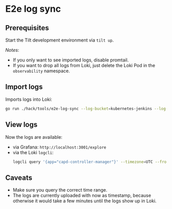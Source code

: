 
# E2e log sync

## Prerequisites

Start the Tilt development environment via `tilt up`.

*Notes*:
* If you only want to see imported logs, disable promtail.
* If you want to drop all logs from Loki, just delete the Loki Pod in the `observability` namespace.

## Import logs

Imports logs into Loki:
```bash
go run ./hack/tools/e2e-log-sync --log-bucket=kubernetes-jenkins --log-controller-folder=pr-logs/pull/kubernetes-sigs_cluster-api/6150/pull-cluster-api-e2e-main/1496099075710259200/artifacts/clusters/bootstrap/controllers
```

## View logs

Now the logs are available:
* via Grafana: `http://localhost:3001/explore`
* via the Loki `logcli`:
  ```bash
  logcli query '{app="capd-controller-manager"}' --timezone=UTC --from="2022-02-22T10:00:00Z"
  ```

## Caveats

* Make sure you query the correct time range.
* The logs are currently uploaded with now as timestamp, because otherwise it would 
  take a few minutes until the logs show up in Loki.

